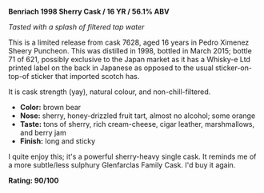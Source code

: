 **Benriach 1998 Sherry Cask / 16 YR / 56.1% ABV**

*Tasted with a splash of filtered tap water*

This is a limited release from cask 7628, aged 16 years in Pedro Ximenez Sheery Puncheon.  This was distilled in 1998, bottled in March 2015; bottle 71 of 621, possibly exclusive to the Japan market as it has a Whisky-e Ltd printed label on the back in Japanese as opposed to the usual sticker-on-top-of sticker that imported scotch has.

It is cask strength (yay), natural colour, and non-chill-filtered.

* **Color:** brown bear
* **Nose:** sherry, honey-drizzled fruit tart, almost no alcohol; some orange
* **Taste:** tons of sherry, rich cream-cheese, cigar leather, marshmallows, and berry jam
* **Finish:** long and sticky

I quite enjoy this; it's a powerful sherry-heavy single cask.  It reminds me of a more subtle/less sulphury Glenfarclas Family Cask.  I'd buy it again.

**Rating: 90/100**